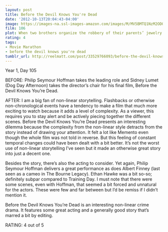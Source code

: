 ```yaml
---
layout: post
title: Before the Devil Knows You're Dead
date: '2012-10-13T20:04:43-04:00'
image: https://images-na.ssl-images-amazon.com/images/M/MV5BMTQ1NzM2ODQxNF5BMl5BanBnXkFtZTcwMDczMDU1MQ@@._V1_UX182_CR0,0,182,268_AL_.jpg
film: 106
plot: When two brothers organize the robbery of their parents’ jewelry store the job goes horribly wrong, triggering a series of events that sends them, their father and one brother’s wife hurtling towards a shattering climax.
rating: 4
tags:
- Movie Marathon
- before the devil knows you're dead
tumblr_url: http://reelmatt.com/post/33529766093/before-the-devil-knows-youre-dead
---
```


Year 1, Day 105

BEFORE: Philip Seymour Hoffman takes the leading role and Sidney Lumet (Dog Day Afternoon) takes the director’s chair for his final film, Before the Devil Knows You’re Dead.

AFTER: I am a big fan of non-linear storytelling. Flashbacks or otherwise non-chronological events have a tendency to make a film that much more exciting to watch because it adds a level of complexity. As a viewer, this requires you to stay alert and be actively piecing together the different scenes. Before the Devil Knows You’re Dead presents an interesting dilemma because the complexity from the non-linear style detracts from the story instead of drawing your attention. It felt a lot like Memento even though the whole film was not told in reverse. But this feeling of constant temporal changes could have been dealt with a bit better. It’s not the worst use of non-linear storytelling I’ve seen but it made an otherwise great story into just a decent one.

Besides the story, there’s also the acting to consider. Yet again, Philip Seymour Hoffman delivers a great performance as does Albert Finney (last seen as a cameo in The Bourne Legacy). Ethan Hawke was a bit so-so; definitely subpar compared to Training Day. I must note that there were some scenes, even with Hoffman, that seemed a bit forced and unnatural for the actors. These were few and far between but I’d be remiss if I didn’t mention it.

Before the Devil Knows You’re Dead is an interesting non-linear crime drama. It features some great acting and a generally good story that’s marred a bit by editing.

RATING: 4 out of 5

